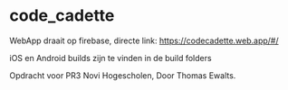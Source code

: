 # code_cadette

WebApp draait op firebase, directe link: https://codecadette.web.app/#/

iOS en Android builds zijn te vinden in de build folders

Opdracht voor PR3 Novi Hogescholen, Door Thomas Ewalts.
